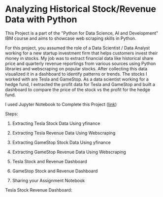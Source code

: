 # Analyzing Historical Stock/Revenue Data with Python

This Project is a part of the "Python for Data Science, AI and Development" IBM course and aims to showcase web scraping skills in Python.

For this project, you assumed the role of a Data Scientist / Data Analyst working for a new startup investment firm that helps customers invest their money in stocks. My job was to extract financial data like historical share price and quarterly revenue reportings from various sources using Python libraries and webscraping on popular stocks. After collecting this data 
visualized it in a dashboard to identify patterns or trends. The stocks I worked with are Tesla and GameStop. As a data scientist working for a hedge fund, I extracted the profit data for Tesla and GameStop and built a dashboard to compare the price of the stock vs the profit for the hedge fund.

I used Jupyter Notebook to Complete this Project ([link](http://localhost:8888/notebooks/Desktop/IBM%20Data%20Analyst/Python%20Project%20for%20Data%20Science/Analyzing%20Historical%20Stock_Revenue%20Data%20Project.ipynb))

Steps:

1. Extracting Tesla Stock Data Using yfinance

2. Extracting Tesla Revenue Data Using Webscraping
  
3. Extracting GameStop Stock Data Using yfinance
 
4. Extracting GameStop Revenue Data Using Webscraping
  
5. Tesla Stock and Revenue Dashboard
   
6. GameStop Stock and Revenue Dashboard
   
7. Sharing your Assignment Notebook

Tesla Stock Revenue Dashboard:
